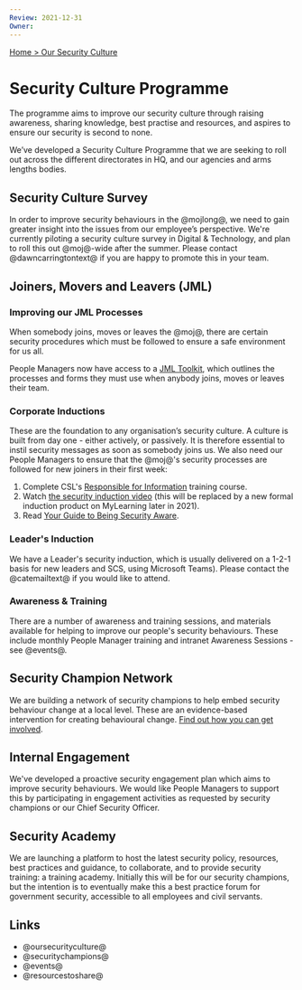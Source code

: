 ```yaml
---
Review: 2021-12-31
Owner:
---
```


[Home > Our Security Culture](security-culture-overview.md)

# Security Culture Programme

The programme aims to improve our security culture through raising awareness,
sharing knowledge, best practise and resources, and aspires to ensure our
security is second to none.

We’ve developed a Security Culture Programme that we are seeking to roll out
across the different directorates in HQ, and our agencies and arms lengths
bodies.

## Security Culture Survey

In order to improve security behaviours in the @mojlong@, we need to gain
greater insight into the issues from our employee’s perspective. We're currently
piloting a security culture survey in Digital &amp; Technology, and plan to roll
this out @moj@-wide after the summer. Please contact @dawncarringtontext@ if you
are happy to promote this in your team.

## Joiners, Movers and Leavers (JML)

### Improving our JML Processes

When somebody joins, moves or leaves the @moj@, there are certain security
procedures which must be followed to ensure a safe environment for us all.

People Managers now have access to a [JML Toolkit](https://intranet.justice.gov.uk/documents/2021/03/joiners-movers-leavers-toolkit.pdf),
which outlines the processes and forms they must use when anybody joins, moves
or leaves their team.

### Corporate Inductions

These are the foundation to any organisation’s security culture. A culture is
built from day one - either actively, or passively. It is therefore essential to
instil security messages as soon as somebody joins us. We also need our People
Managers to ensure that the @moj@'s security processes are followed for new
joiners in their first week:

1. Complete CSL's [Responsible for Information](https://civilservicelearning.civilservice.gov.uk/user/login?destination=node/498964) training course.
2. Watch [the security induction video](https://youtu.be/xpt-6ioa1nA) (this will be replaced by a new formal induction product on MyLearning later in 2021).
3. Read [Your Guide to Being Security Aware](https://intranet.justice.gov.uk/documents/2020/04/your-guide-to-being-security-aware.pdf).

### Leader's Induction

We have a Leader's security induction, which is usually delivered on a 1-2-1
basis for new leaders and SCS, using Microsoft Teams). Please contact the
@catemailtext@ if you would like to attend.

### Awareness & Training

There are a number of awareness and training sessions, and materials available
for helping to improve our people's security behaviours. These include monthly
People Manager training and intranet Awareness Sessions - see @events@.

## Security Champion Network

We are building a network of security champions to help embed security behaviour
change at a local level. These are an evidence-based intervention for creating
behavioural change. [Find out how you can get involved](security-champions.md).

## Internal Engagement

We've developed a proactive security engagement plan which aims to improve
security behaviours. We would like People Managers to support this by
participating in engagement activities as requested by security champions or our
Chief Security Officer.

## Security Academy

We are launching a platform to host the latest security policy, resources, best
practices and guidance, to collaborate, and to provide security training: a
training academy. Initially this will be for our security champions, but the
intention is to eventually make this a best practice forum for government
security, accessible to all employees and civil servants.

## Links

- @oursecurityculture@
- @securitychampions@
- @events@
- @resourcestoshare@
